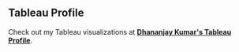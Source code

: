 ## Tableau Profile

Check out my Tableau visualizations at **[Dhananjay Kumar's Tableau Profile](https://public.tableau.com/app/profile/dhananjay.kumar3187/vizzes)**.
